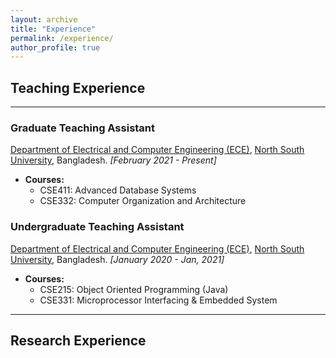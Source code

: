 ```yaml
---
layout: archive
title: "Experience"
permalink: /experience/
author_profile: true
---
```


##  Teaching Experience

---

### Graduate Teaching Assistant
[Department of Electrical and Computer Engineering (ECE)](http://ece.northsouth.edu/), [North South University](http://www.northsouth.edu/), Bangladesh.  _[February 2021 - Present]_
* **Courses:**
  * CSE411: Advanced Database Systems
  * CSE332: Computer Organization and Architecture

### Undergraduate Teaching Assistant
[Department of Electrical and Computer Engineering (ECE)](http://ece.northsouth.edu/), [North South University](http://www.northsouth.edu/), Bangladesh.  _[January 2020 - Jan, 2021]_
* **Courses:**
  * CSE215: Object Oriented Programming (Java)
  * CSE331: Microprocessor Interfacing & Embedded System

---

## Research Experience
